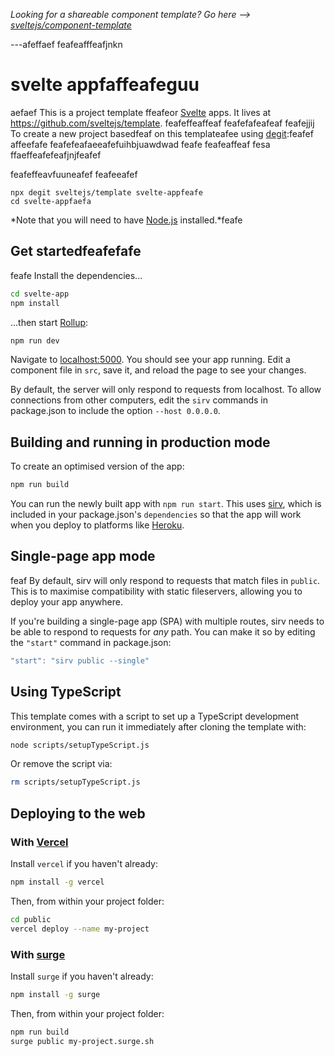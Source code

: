 *Looking for a shareable component template? Go here --> [sveltejs/component-template](https://github.com/sveltejs/component-template)*

---afeffaef
feafeafffeafjnkn
# svelte appfaffeafeguu
aefaef
This is a project template ffeafeor [Svelte](https://svelte.dev) apps. It lives at https://github.com/sveltejs/template.
feafeffeaffeaf
feafefafeafeaf
feafejjij
To create a new project basedfeaf on this templateafee using [degit](https://github.com/Ricafeafh-Harris/defeafeafegit):feafef
affeefafe
feafefeafaeeafefuihbjuawdwad
 feafe feafeaffeaf fesa ffaeffeafefeafjnjfeafef

feafeffeavfuuneafef
feafeeafef
```bashfeaf
npx degit sveltejs/template svelte-appfeafe
cd svelte-appfaefa
```

*Note that you will need to have [Node.js](https://nodejs.org) installed.*feafe


## Get startedfeafefafe
feafe
Install the dependencies...

```bash
cd svelte-app
npm install
```

...then start [Rollup](https://rollupjs.org):

```bash
npm run dev
```

Navigate to [localhost:5000](http://localhost:5000). You should see your app running. Edit a component file in `src`, save it, and reload the page to see your changes.

By default, the server will only respond to requests from localhost. To allow connections from other computers, edit the `sirv` commands in package.json to include the option `--host 0.0.0.0`.


## Building and running in production mode

To create an optimised version of the app:

```bash
npm run build
```

You can run the newly built app with `npm run start`. This uses [sirv](https://github.com/lukeed/sirv), which is included in your package.json's `dependencies` so that the app will work when you deploy to platforms like [Heroku](https://heroku.com).


## Single-page app mode
feaf
By default, sirv will only respond to requests that match files in `public`. This is to maximise compatibility with static fileservers, allowing you to deploy your app anywhere.

If you're building a single-page app (SPA) with multiple routes, sirv needs to be able to respond to requests for *any* path. You can make it so by editing the `"start"` command in package.json:

```js
"start": "sirv public --single"
```

## Using TypeScript

This template comes with a script to set up a TypeScript development environment, you can run it immediately after cloning the template with:

```bash
node scripts/setupTypeScript.js
```

Or remove the script via:

```bash
rm scripts/setupTypeScript.js
```

## Deploying to the web

### With [Vercel](https://vercel.com)

Install `vercel` if you haven't already:

```bash
npm install -g vercel
```

Then, from within your project folder:

```bash
cd public
vercel deploy --name my-project
```

### With [surge](https://surge.sh/)

Install `surge` if you haven't already:

```bash
npm install -g surge
```

Then, from within your project folder:

```bash
npm run build
surge public my-project.surge.sh
```
